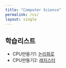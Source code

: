 ```yaml
---
title: "Computer Science"
permalink: /cs/
layout: single
---
```


## 학습리스트

- CPU만들기1: [논리회로](nandgate/)
- CPU만들기2: [레지스터](register/)

